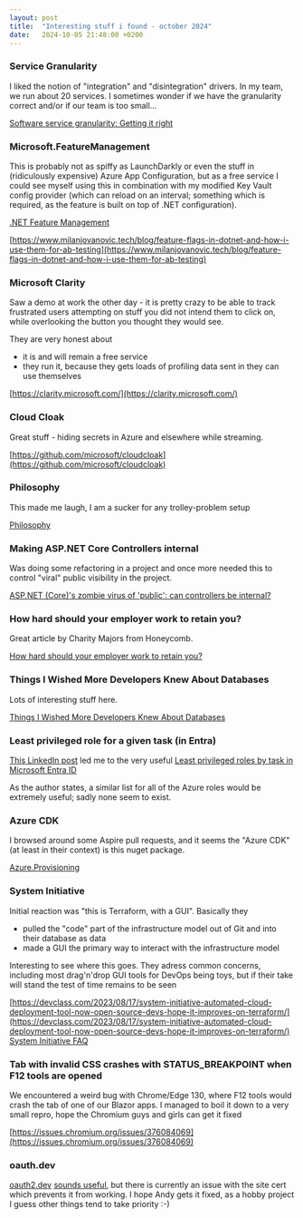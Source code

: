 ```yaml
---
layout: post
title:  "Interesting stuff i found - october 2024"
date:   2024-10-05 21:48:00 +0200
---
```

### Service Granularity
I liked the notion of "integration" and "disintegration" drivers. In my team, we run about 20 services. I sometimes wonder if we have the granularity correct and/or if our team is too small...

[Software service granularity: Getting it right](https://www.thoughtworks.com/insights/podcasts/technology-podcasts/software-service-granularity-getting-it-right#Transcript)

### Microsoft.FeatureManagement
This is probably not as spiffy as LaunchDarkly or even the stuff in (ridiculously expensive) Azure App Configuration, but as a free service I could see myself using this in combination with my modified Key Vault config provider (which can reload on an interval; something which is required, as the feature is built on top of .NET configuration).

[.NET Feature Management](https://learn.microsoft.com/en-us/azure/azure-app-configuration/feature-management-dotnet-reference)

[https://www.milanjovanovic.tech/blog/feature-flags-in-dotnet-and-how-i-use-them-for-ab-testing](https://www.milanjovanovic.tech/blog/feature-flags-in-dotnet-and-how-i-use-them-for-ab-testing)

### Microsoft Clarity
Saw a demo at work the other day - it is pretty crazy to be able to track frustrated users attempting on stuff you did not intend them to click on, while overlooking the button you thought they would see.

They are very honest about

- it is and will remain a free service
- they run it, because they gets loads of profiling data sent in they can use themselves

[https://clarity.microsoft.com/](https://clarity.microsoft.com/)

### Cloud Cloak
Great stuff - hiding secrets in Azure and elsewhere while streaming.

[https://github.com/microsoft/cloudcloak](https://github.com/microsoft/cloudcloak)

### Philosophy
This made me laugh, I am a sucker for any trolley-problem setup

[Philosophy](https://www.threads.net/@smbccomics/post/DAteBbuRYlg/)

### Making ASP.NET Core Controllers internal
Was doing some refactoring in a project and once more needed this to control "viral" public visibility in the project. 

[ASP.NET (Core)'s zombie virus of 'public': can controllers be internal?](https://stackoverflow.com/q/64165215)

### How hard should your employer work to retain you?
Great article by Charity Majors from Honeycomb.

[How hard should your employer work to retain you?](https://charity.wtf/2024/10/11/how-hard-should-your-employer-work-to-retain-you/)

### Things I Wished More Developers Knew About Databases
Lots of interesting stuff here. 

[Things I Wished More Developers Knew About Databases](https://rakyll.medium.com/things-i-wished-more-developers-knew-about-databases-2d0178464f78)

### Least privileged role for a given task (in Entra)
[This LinkedIn post](https://www.linkedin.com/posts/jrdodson_security-secops-infosec-activity-7251026681803497473-0WHc/) led me to the very useful [Least privileged roles by task in Microsoft Entra ID](https://learn.microsoft.com/en-us/entra/identity/role-based-access-control/delegate-by-task)

As the author states, a similar list for all of the Azure roles would be extremely useful; sadly none seem to exist. 

### Azure CDK
I browsed around some Aspire pull requests, and it seems the "Azure CDK" (at least in their context) is this nuget package.

[Azure.Provisioning](https://www.nuget.org/packages/Azure.Provisioning/)

### System Initiative
Initial reaction was "this is Terraform, with a GUI". Basically they
- pulled the "code" part of the infrastructure model out of Git and into their database as data
- made a GUI the primary way to interact with the infrastructure model

Interesting to see where this goes. They adress common concerns, including most drag'n'drop GUI tools for DevOps being toys, but if their take will stand the test of time remains to be seen

[https://devclass.com/2023/08/17/system-initiative-automated-cloud-deployment-tool-now-open-source-devs-hope-it-improves-on-terraform/](https://devclass.com/2023/08/17/system-initiative-automated-cloud-deployment-tool-now-open-source-devs-hope-it-improves-on-terraform/)
[System Initiative FAQ](https://www.systeminit.com/)

### Tab with invalid CSS crashes with STATUS_BREAKPOINT when F12 tools are opened
We encountered a weird bug with Chrome/Edge 130, where F12 tools would crash the tab of one of our Blazor apps. I managed to boil it down to a very small repro, hope the Chromium guys and girls can get it fixed

[https://issues.chromium.org/issues/376084069](https://issues.chromium.org/issues/376084069)

### oauth.dev
[oauth2.dev](https://oauth2.dev) [sounds useful](https://www.linkedin.com/posts/andy-barlow_openidconnect-oauth2-iam-ugcPost-7256735933448777728-1cUy/), but there is currently an issue with the site cert which prevents it from working. I hope Andy gets it fixed, as a hobby project I guess other things tend to take priority :-)
